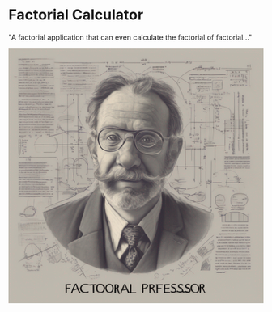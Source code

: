 # Factorial Calculator

"A factorial application that can even calculate the factorial of factorial..."



![Big Factors](image.png)
